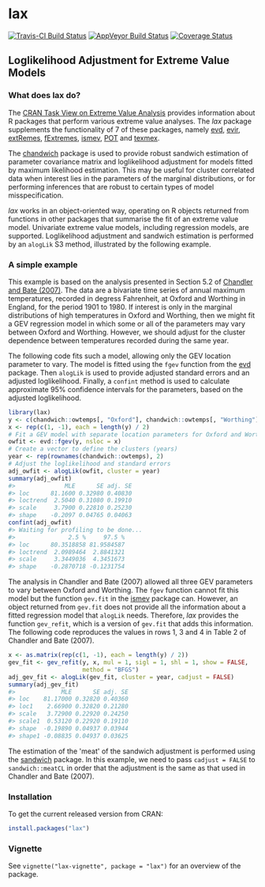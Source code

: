 
<!-- README.md is generated from README.Rmd. Please edit that file -->
lax
===

[![Travis-CI Build Status](https://travis-ci.org/paulnorthrop/lax.svg?branch=master)](https://travis-ci.org/paulnorthrop/lax) [![AppVeyor Build Status](https://ci.appveyor.com/api/projects/status/github/paulnorthrop/lax?branch=master&svg=true)](https://ci.appveyor.com/project/paulnorthrop/lax) [![Coverage Status](https://codecov.io/github/paulnorthrop/lax/coverage.svg?branch=master)](https://codecov.io/github/paulnorthrop/lax?branch=master)

Loglikelihood Adjustment for Extreme Value Models
-------------------------------------------------

### What does lax do?

The [CRAN Task View on Extreme Value Analysis](https://CRAN.R-project.org/view=ExtremeValue) provides information about R packages that perform various extreme value analyses. The *lax* package supplements the functionality of 7 of these packages, namely [evd](https://cran.r-project.org/package=evd), [evir](https://cran.r-project.org/package=evir), [extRemes](https://cran.r-project.org/package=extRemes), [fExtremes](https://cran.r-project.org/package=fExtremes), [ismev](https://cran.r-project.org/package=ismev), [POT](https://cran.r-project.org/package=POT) and [texmex](https://cran.r-project.org/package=texmex).

The [chandwich](https://cran.r-project.org/package=chandwich) package is used to provide robust sandwich estimation of parameter covariance matrix and loglikelihood adjustment for models fitted by maximum likelihood estimation. This may be useful for cluster correlated data when interest lies in the parameters of the marginal distributions, or for performing inferences that are robust to certain types of model misspecification.

*lax* works in an object-oriented way, operating on R objects returned from functions in other packages that summarise the fit of an extreme value model. Univariate extreme value models, including regression models, are supported. Loglikelihood adjustment and sandwich estimation is performed by an `alogLik` S3 method, illustrated by the following example.

### A simple example

This example is based on the analysis presented in Section 5.2 of [Chandler and Bate (2007)](https://doi.org/10.1093/biomet/asm015). The data are a bivariate time series of annual maximum temperatures, recorded in degress Fahrenheit, at Oxford and Worthing in England, for the period 1901 to 1980. If interest is only in the marginal distributions of high temperatures in Oxford and Worthing, then we might fit a GEV regression model in which some or all of the parameters may vary between Oxford and Worthing. However, we should adjust for the cluster dependence between temperatures recorded during the same year.

The following code fits such a model, allowing only the GEV location parameter to vary. The model is fitted using the `fgev` function from the [evd](https://cran.r-project.org/package=evd) package. Then `alogLik` is used to provide adjusted standard errors and an adjusted loglikelihood. Finally, a `confint` method is used to calculate approximate 95% confidence intervals for the parameters, based on the adjusted loglikelihood.

``` r
library(lax)
y <- c(chandwich::owtemps[, "Oxford"], chandwich::owtemps[, "Worthing"])
x <- rep(c(1, -1), each = length(y) / 2)
# Fit a GEV model with separate location parameters for Oxford and Worthing
owfit <- evd::fgev(y, nsloc = x)
# Create a vector to define the clusters (years)
year <- rep(rownames(chandwich::owtemps), 2)
# Adjust the loglikelihood and standard errors
adj_owfit <- alogLik(owfit, cluster = year)
summary(adj_owfit)
#>              MLE      SE adj. SE
#> loc      81.1600 0.32980 0.40830
#> loctrend  2.5040 0.31080 0.19910
#> scale     3.7900 0.22810 0.25230
#> shape    -0.2097 0.04765 0.04063
confint(adj_owfit)
#> Waiting for profiling to be done...
#>               2.5 %     97.5 %
#> loc      80.3518858 81.9584587
#> loctrend  2.0989464  2.8841321
#> scale     3.3449036  4.3451673
#> shape    -0.2870718 -0.1231754
```

The analysis in Chandler and Bate (2007) allowed all three GEV parameters to vary between Oxford and Worthing. The `fgev` function cannot fit this model but the function `gev.fit` in the [ismev](https://cran.r-project.org/package=ismev) package can. However, an object returned from `gev.fit` does not provide all the information about a fitted regression model that `alogLik` needs. Therefore, *lax* provides the function `gev_refit`, which is a version of `gev.fit` that adds this information. The following code reproduces the values in rows 1, 3 and 4 in Table 2 of Chandler and Bate (2007).

``` r
x <- as.matrix(rep(c(1, -1), each = length(y) / 2))
gev_fit <- gev_refit(y, x, mul = 1, sigl = 1, shl = 1, show = FALSE,
                     method = "BFGS")
adj_gev_fit <- alogLik(gev_fit, cluster = year, cadjust = FALSE)
summary(adj_gev_fit)
#>             MLE      SE adj. SE
#> loc    81.17000 0.32820 0.40360
#> loc1    2.66900 0.32820 0.21280
#> scale   3.72900 0.22920 0.24250
#> scale1  0.53120 0.22920 0.19110
#> shape  -0.19890 0.04937 0.03944
#> shape1 -0.08835 0.04937 0.03625
```

The estimation of the 'meat' of the sandwich adjustment is performed using the [sandwich](https://cran.r-project.org/package=sandwich) package. In this example, we need to pass `cadjust = FALSE` to `sandwich::meatCL` in order that the adjustment is the same as that used in Chandler and Bate (2007).

### Installation

To get the current released version from CRAN:

``` r
install.packages("lax")
```

### Vignette

See `vignette("lax-vignette", package = "lax")` for an overview of the package.
